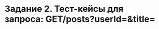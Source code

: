 # Задание 2. Тест-кейсы для запроса: GET/posts?userId=<id>&title=<title>

1.	Отсутствует значение параметра title.
Шаги к исполнению: выполнить запрос GET /posts?userId=5&title= 
Ожидаемый результат: возвращается пустой список.
 
2.	Отсутствуют значения обоих параметров.
Шаги к исполнению: выполнить запрос GET /posts?userId=&title= 
Ожидаемый результат: возвращается пустой список.

3.	userId больше максимально возможного integer в js.
Шаги к исполнению: выполнить запрос 
GET /posts?userId=9007199254740992&title=sed+ab+est+est
Ожидаемый результат: возвращается пустой список.

4.	 Строковые значения параметра userId.
Шаги к исполнению: выполнить запрос GET /posts?userId=four&title=sed+ab+est+est
Ожидаемый результат: возвращается пустой список.

5.	Десятичное число в качестве userId.
Шаги к исполнению: выполнить запрос GET /posts?userId=3,2&title=sed+ab+est+est
Ожидаемый результат: возвращается пустой список.
6.	Пробел в userId.
Шаги к исполнению: выполнить запрос 
GET /posts?userId=6%20&title=sit+vel+voluptatem+et+non+libero
Ожидаемый результат: Возвращается элемент, для которого userId=6, title=”sit vel voluptatem et non libero”:
{
    "userId": 6,
    "id": 55,
    "title": "sit vel voluptatem et non libero",
    "body": "debitis excepturi ea perferendis harum libero optio\neos accusamus cum fuga ut sapiente repudiandae\net ut incidunt omnis molestiae\nnihil ut eum odit"
  }
7.	Лишний пробел в начале или конце значения title.
Шаги к исполнению: выполнить запрос 
GET /posts?userId=7&title=%20repudiandae+ea+animi+iusto%20
Ожидаемый результат: Возвращается элемент, для которого userId=7, title=” repudiandae ea animi iusto”:
{
    "userId": 7,
    "id": 66,
    "title": "repudiandae ea animi iusto",
    "body": "officia veritatis tenetur vero qui itaque\nsint non ratione\nsed et ut asperiores iusto eos molestiae nostrum\nveritatis quibusdam et nemo iusto saepe"
 }
8.	Должна быть чувствительность к регистру.
Шаги к исполнению: выполнить запрос 
GET /posts?userId=9&title=SAPIENTE+OMNIS+FUGIT+EOS
Ожидаемый результат: Возвращается пустой список.
9.	Уязвимость к XSS-атакам.
Шаги к исполнению: выполнить запрос 
GET /posts?userId=1&title=<script>alert(123)</script>
Ожидаемый результат: Возвращается пустой список.

# Задание 3. Описание бага.

Описание: При осуществлении запроса GET/posts/postId с использованием валидного (т.е. number), но несуществующего postId в качестве ответа приходит ошибка 404 (страница не найдена).

Шаги по воспроизведению:
1. В адресную строку браузера ввести запрос: https://jsonplaceholder.typicode.com/posts/101
2. Нажать enter

Ожидаемый результат: {}

Фактический результат: 404 page not found

Комментарий: Стоит добавить в код условие, что в случае получения от сервера ответа с ошибкой клиента/сервера, должен возвращаться пустой список.
